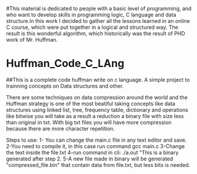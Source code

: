 #This material is dedicated to people with a basic level of programming, and who want to develop skills in programming logic, C language and data structure.In this work I decided to gather all the lessons learned in an online C course, which were put together in a logical and structured way. The result is this wonderful algorithm, which historically was the result of PHD work of Mr. Huffman.

# Huffman_Code_C_LAng

##This is a complete code huffman write on c language. A simple project to trainning concepts on Data structures and other.

There are some techniques on data compression around the world and the Huffman strategy is one of the most beatiful
taking concepts like data structures using  linked list, tree, frequency table, dictionary and operations like bitwise
you will take as a result a reduction a binary file with size less than original in txt. With big txt files you will have more compression because there are more character repetition.
 

Steps to use:
1- You can change the main.c file in any text editor and save.
2-You need to compile it, in this case run command gcc main.c
3-Change the text inside the file.txt
4-run command in cli: ./a.out "This is a binary generated after step 2.
5-A new file made in binary will be generated "compressed_file.bin" that contain data from file.txt, but less bits is 
needed. 




